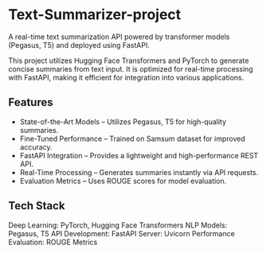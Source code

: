 # Text-Summarizer-project
 A real-time text summarization API powered by transformer models (Pegasus, T5) and deployed using FastAPI.

 This project utilizes Hugging Face Transformers and PyTorch to generate concise summaries from text input. It is optimized for real-time processing with FastAPI, making it efficient for integration into various applications.

## Features

 - State-of-the-Art Models – Utilizes Pegasus, T5 for high-quality summaries.
 - Fine-Tuned Performance – Trained on Samsum dataset for improved accuracy.
 - FastAPI Integration – Provides a lightweight and high-performance REST API.
 - Real-Time Processing – Generates summaries instantly via API requests.
 - Evaluation Metrics – Uses ROUGE scores for model evaluation.
 
## Tech Stack

Deep Learning: PyTorch, Hugging Face Transformers
NLP Models: Pegasus, T5
API Development: FastAPI
Server: Uvicorn
Performance Evaluation: ROUGE Metrics
